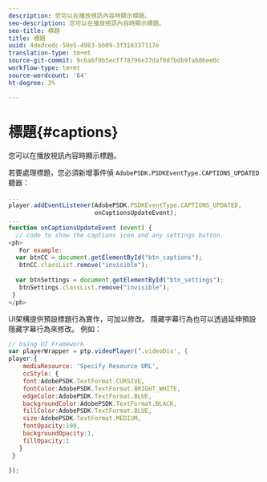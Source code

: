 ```yaml
---
description: 您可以在播放視訊內容時顯示標題。
seo-description: 您可以在播放視訊內容時顯示標題。
seo-title: 標題
title: 標題
uuid: 4dedcedc-50e5-4983-bb09-3f316337117e
translation-type: tm+mt
source-git-commit: 9c6a6f0b5ecff78796e37daf9d7bdb9fa686ee0c
workflow-type: tm+mt
source-wordcount: '64'
ht-degree: 3%

---
```



# 標題{#captions}

您可以在播放視訊內容時顯示標題。

若要處理標題，您必須新增事件偵 `AdobePSDK.PSDKEventType.CAPTIONS_UPDATED` 聽器：

```js
... 
player.addEventListener(AdobePSDK.PSDKEventType.CAPTIONS_UPDATED,  
                        onCaptionsUpdateEvent); 
... 
function onCaptionsUpdateEvent (event) { 
  // code to show the captions icon and any settings button. 
<ph>
   For example: 
  var btnCC = document.getElementById("btn_captions"); 
   btnCC.classList.remove("invisible"); 
   
  var btnSettings = document.getElementById("btn_settings"); 
   btnSettings.classList.remove("invisible"); 
 } 
</ph>
```

UI架構提供預設標題行為實作，可加以修改。 隱藏字幕行為也可以透過延伸預設隱藏字幕行為來修改。 例如：

```js
// Using UI Framework 
var playerWrapper = ptp.videoPlayer(‘.videoDiv', { 
player:{ 
    mediaResource: 'Specify Resource URL', 
    ccStyle: { 
    font:AdobePSDK.TextFormat.CURSIVE, 
    fontColor:AdobePSDK.TextFormat.BRIGHT_WHITE, 
    edgeColor:AdobePSDK.TextFormat.BLUE, 
    backgroundColor:AdobePSDK.TextFormat.BLACK, 
    fillColor:AdobePSDK.TextFormat.BLUE, 
    size:AdobePSDK.TextFormat.MEDIUM, 
    fontOpacity:100, 
    backgroundOpacity:1, 
    fillOpacity:1 
   } 
 } 
 
}); 
```
